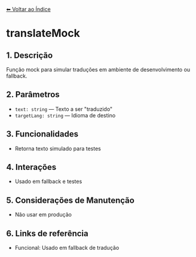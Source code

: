[⬅ Voltar ao Índice](../README_INDEX.md)

# translateMock

## 1. Descrição
Função mock para simular traduções em ambiente de desenvolvimento ou fallback.

## 2. Parâmetros
- `text: string` — Texto a ser "traduzido"
- `targetLang: string` — Idioma de destino

## 3. Funcionalidades
- Retorna texto simulado para testes

## 4. Interações
- Usado em fallback e testes

## 5. Considerações de Manutenção
- Não usar em produção

## 6. Links de referência
- Funcional: Usado em fallback de tradução
